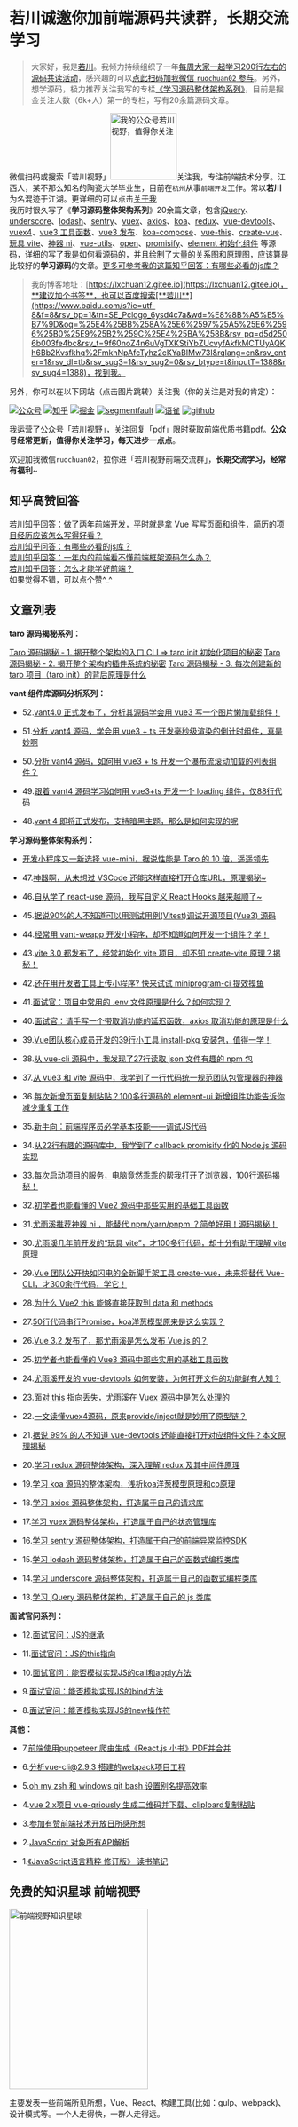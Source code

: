 # 若川诚邀你加前端源码共读群，长期交流学习

>大家好，我是[若川](https://ruochuan12.github.io)。我倾力持续组织了一年[每周大家一起学习200行左右的源码共读活动](https://juejin.cn/post/7079706017579139102)，感兴趣的可以[点此扫码加我微信 `ruochuan02` 参与](https://juejin.cn/pin/7217386885793595453)。另外，想学源码，极力推荐关注我写的专栏[《学习源码整体架构系列》](https://juejin.cn/column/6960551178908205093)，目前是掘金关注人数（6k+人）第一的专栏，写有20余篇源码文章。

微信扫码或搜索「若川视野」<img src="./README-images/wechat-mini.jpg"  width="120px" height="120px" title="我的公众号若川视野，值得你关注" alt="我的公众号若川视野，值得你关注"/>关注我，专注前端技术分享。江西人，某不那么知名的陶瓷大学毕业生，目前在`杭州`从事`前端开发`工作。常以**若川**为名混迹于江湖。更详细的可以点击[关于我](https://ruochuan12.github.io/about/)<br>
我历时很久写了《**学习源码整体架构系列**》20余篇文章，包含[jQuery](https://ruochuan12.github.io/jquery)、[underscore](https://ruochuan12.github.io/underscore)、[lodash](https://ruochuan12.github.io/lodash)、[sentry](https://ruochuan12.github.io/sentry)、[vuex](https://ruochuan12.github.io/vuex)、[axios](https://ruochuan12.github.io/axios)、[koa](https://ruochuan12.github.io/koa)、[redux](https://ruochuan12.github.io/redux)、[vue-devtools](https://ruochuan12.github.io/open-in-editor)、[vuex4](https://ruochuan12.github.io/vuex4)、[vue3 工具函数](https://ruochuan12.github.io/vue-next-utils)、[vue3 发布](https://ruochuan12.github.io/vue-next-release)、[koa-compose](https://ruochuan12.github.io/koa-compose)、[vue-this](https://ruochuan12.github.io/vue-this)、[create-vue](https://ruochuan12.github.io/create-vue)、[玩具 vite](https://ruochuan12.github.io/vue-dev-server/)、[神器 ni](https://ruochuan12.github.io/ni/)、[vue-utils](https://ruochuan12.github.io/vue-utils/)、[open](https://ruochuan12.github.io/open/)、[promisify](https://ruochuan12.github.io/promisify/)、[element 初始化组件](https://ruochuan12.github.io/element-new/) 等源码，详细的写了我是如何看源码的，并且绘制了大量的关系图和原理图，应该算是比较好的**学习源码**的文章。[更多可参考我的这篇知乎回答：有哪些必看的js库？](https://mp.weixin.qq.com/s?__biz=MzA5MjQwMzQyNw==&mid=2650746362&idx=1&sn=afe3a26cdbde1d423aae4fa99355f369&chksm=88662e76bf11a760a7f0a8565b9e8d52f5e4f056dc2682f213eec6475127d71f6f1d203d6c3a&token=1233343990&lang=zh_CN#rd)

> 我的博客地址：[https://lxchuan12.gitee.io](https://lxchuan12.gitee.io)，**建议加个书签**，也可以百度搜索[**若川**](https://www.baidu.com/s?ie=utf-8&f=8&rsv_bp=1&tn=SE_Pclogo_6ysd4c7a&wd=%E8%8B%A5%E5%B7%9D&oq=%25E4%25BB%258A%25E6%2597%25A5%25E6%2596%25B0%25E9%25B2%259C%25E4%25BA%258B&rsv_pq=d5d2506b003fe4bc&rsv_t=9f60noZ4n6uVgTXKStiYbZUcvyfAkfkMCTUyAQKh6Bb2Kvsfkhq%2FmkhNpAfcTyhz2cKYaBIMw73l&rqlang=cn&rsv_enter=1&rsv_dl=tb&rsv_sug3=1&rsv_sug2=0&rsv_btype=t&inputT=1388&rsv_sug4=1388)，找到我。
>
另外，你可以在以下网站（点击图片跳转）关注我（你的关注是对我的肯定）：<br>

[![公众号](https://img.shields.io/badge/公众号-@若川视野-000000.svg?style=flat-square&logo=WeChat)](https://image-static.segmentfault.com/355/182/3551821948-5df888aa1dc88_articlex)
[![知乎](https://img.shields.io/badge/dynamic/json?color=0084ff&label=知乎@若川&query=%24.data.totalSubs&url=https%3A%2F%2Fapi.spencerwoo.com%2Fsubstats%2F%3Fsource%3Dzhihu%26queryKey%3Dlxchuan12)](https://www.zhihu.com/people/lxchuan12)
[![掘金](https://img.shields.io/badge/%E6%8E%98%E9%87%91-@%E8%8B%A5%E5%B7%9D-000000.svg?style=flat-square&logo=Juejin)](https://juejin.cn/user/1415826704971918/posts)
[![segmentfault](https://img.shields.io/badge/segmentfault-@%E8%8B%A5%E5%B7%9D-000000.svg?style=flat-square&logo=Segmentfault)](https://segmentfault.com/blog/lxchuan12)
[![语雀](https://img.shields.io/badge/语雀-@%E8%8B%A5%E5%B7%9D-000000.svg?style=flat-square&logo=Segmentfault)](https://www.yuque.com/lxchuan12/blog)
[![github](https://img.shields.io/github/stars/lxchuan12/blog?label=Stars&style=flat-square&logo=GitHub)](https://github.com/ruochuan12/blog)

我运营了公众号「若川视野」，关注回复「pdf」限时获取前端优质书籍pdf。**公众号经常更新，值得你关注学习，每天进步一点点**。

欢迎加我微信`ruochuan02`，拉你进「若川视野前端交流群」，**长期交流学习，经常有福利**~

## 知乎高赞回答

[若川知乎回答：做了两年前端开发，平时就是拿 Vue 写写页面和组件，简历的项目经历应该怎么写得好看？](https://www.zhihu.com/question/384048633/answer/1134746899)<br>
[若川知乎问答：有哪些必看的js库？](https://www.zhihu.com/question/429436558/answer/1575251772)<br>
[若川知乎回答：一年内的前端看不懂前端框架源码怎么办？](https://www.zhihu.com/question/350289336/answer/910970733)<br>
[若川知乎回答：怎么才能学好前端？](https://www.zhihu.com/question/372962058/answer/1026884916)<br>
如果觉得不错，可以点个赞^_^

## 文章列表

**taro 源码揭秘系列：**

[Taro 源码揭秘 - 1. 揭开整个架构的入口 CLI => taro init 初始化项目的秘密](https://ruochuan12.github.io/taro/cli-init/)
[Taro 源码揭秘 - 2. 揭开整个架构的插件系统的秘密](https://ruochuan12.github.io/taro/cli-plugins/)
[Taro 源码揭秘 - 3. 每次创建新的 taro 项目（taro init）的背后原理是什么](https://ruochuan12.github.io/taro/cli-init-2/)

**vant 组件库源码分析系列：**

- 52.[vant4.0 正式发布了，分析其源码学会用 vue3 写一个图片懒加载组件！](https://ruochuan12.github.io/vant/lazyload/)

- 51.[分析 vant4 源码，学会用 vue3 + ts 开发毫秒级渲染的倒计时组件，真是妙啊](https://ruochuan12.github.io/vant/count-down/)

- 50.[分析 vant4 源码，如何用 vue3 + ts 开发一个瀑布流滚动加载的列表组件？](https://ruochuan12.github.io/vant/list/)

- 49.[跟着 vant4 源码学习如何用 vue3+ts 开发一个 loading 组件，仅88行代码](https://ruochuan12.github.io/vant/loading/)

- 48.[vant 4 即将正式发布，支持暗黑主题，那么是如何实现的呢](https://ruochuan12.github.io/vant/dark-theme/)

**学习源码整体架构系列：**

- [开发小程序又一新选择 vue-mini，据说性能是 Taro 的 10 倍，遥遥领先](https://ruochuan12.github.io/vue-mini-analysis/)

- 47.[神器啊，从未想过 VSCode 还能这样直接打开仓库URL，原理揭秘~](https://ruochuan12.github.io/open-in-github/)

- 46.[自从学了 react-use 源码，我写自定义 React Hooks 越来越顺了~
](https://ruochuan12.github.io/react-use/)

- 45.[据说90%的人不知道可以用测试用例(Vitest)调试开源项目(Vue3) 源码](https://ruochuan12.github.io/vue-debugger/)

- 44.[经常用 vant-weapp 开发小程序，却不知道如何开发一个组件？学！](https://ruochuan12.github.io/vant-weapp-stepper/)

- 43.[vite 3.0 都发布了，经常初始化 vite 项目，却不知 create-vite 原理？揭秘！](https://ruochuan12.github.io/create-vite/)

- 42.[还在用开发者工具上传小程序? 快来试试 miniprogram-ci 提效摸鱼](https://ruochuan12.github.io/mini-ci/)

- 41.[面试官：项目中常用的 .env 文件原理是什么？如何实现？](https://ruochuan12.github.io/dotenv/)

- 40.[面试官：请手写一个带取消功能的延迟函数，axios 取消功能的原理是什么](https://ruochuan12.github.io/delay/)

- 39.[Vue团队核心成员开发的39行小工具 install-pkg 安装包，值得一学！](https://ruochuan12.github.io/install-pkg/)

- 38.[从 vue-cli 源码中，我发现了27行读取 json 文件有趣的 npm 包](https://ruochuan12.github.io/read-pkg/)

- 37.[从 vue3 和 vite 源码中，我学到了一行代码统一规范团队包管理器的神器](https://ruochuan12.github.io/only-allow/)

- 36.[每次新增页面复制粘贴？100多行源码的 element-ui 新增组件功能告诉你减少重复工作](https://ruochuan12.github.io/element-new/)

- 35.[新手向：前端程序员必学基本技能——调试JS代码](https://ruochuan12.github.io/debug/)

- 34.[从22行有趣的源码库中，我学到了 callback promisify 化的 Node.js 源码实现](https://ruochuan12.github.io/promisify/)

- 33.[每次启动项目的服务，电脑竟然乖乖的帮我打开了浏览器，100行源码揭秘！](https://ruochuan12.github.io/open/)

- 32.[初学者也能看懂的 Vue2 源码中那些实用的基础工具函数](https://ruochuan12.github.io/vue-utils/)

- 31.[尤雨溪推荐神器 ni ，能替代 npm/yarn/pnpm ？简单好用！源码揭秘！](https://ruochuan12.github.io/ni/)

- 30.[尤雨溪几年前开发的“玩具 vite”，才100多行代码，却十分有助于理解 vite 原理](https://ruochuan12.github.io/vue-dev-server/)

- 29.[Vue 团队公开快如闪电的全新脚手架工具 create-vue，未来将替代 Vue-CLI，才300余行代码，学它！](https://ruochuan12.github.io/create-vue/)

- 28.[为什么 Vue2 this 能够直接获取到 data 和 methods](https://ruochuan12.github.io/vue-this/)

- 27.[50行代码串行Promise，koa洋葱模型原来是这么实现？](https://ruochuan12.github.io/koa-compose/)

- 26.[Vue 3.2 发布了，那尤雨溪是怎么发布 Vue.js 的？](https://ruochuan12.github.io/vue-next-release/)

- 25.[初学者也能看懂的 Vue3 源码中那些实用的基础工具函数](https://ruochuan12.github.io/vue-next-utils/)

- 24.[尤雨溪开发的 vue-devtools 如何安装，为何打开文件的功能鲜有人知？](https://ruochuan12.github.io/vue-devtools/)

- 23.[面对 this 指向丢失，尤雨溪在 Vuex 源码中是怎么处理的](https://ruochuan12.github.io/vuex-this/)

- 22.[一文读懂vuex4源码，原来provide/inject就是妙用了原型链？](https://ruochuan12.github.io/vuex4/)

- 21.[据说 99% 的人不知道 vue-devtools 还能直接打开对应组件文件？本文原理揭秘](https://ruochuan12.github.io/open-in-editor/)

- 20.[学习 redux 源码整体架构，深入理解 redux 及其中间件原理](https://ruochuan12.github.io/redux/)

- 19.[学习 koa 源码的整体架构，浅析koa洋葱模型原理和co原理](https://ruochuan12.github.io/koa/)

- 18.[学习 axios 源码整体架构，打造属于自己的请求库](https://ruochuan12.github.io/axios/)

- 17.[学习 vuex 源码整体架构，打造属于自己的状态管理库](https://ruochuan12.github.io/vuex/)

- 16.[学习 sentry 源码整体架构，打造属于自己的前端异常监控SDK](https://ruochuan12.github.io/sentry/)

- 15.[学习 lodash 源码整体架构，打造属于自己的函数式编程类库](https://ruochuan12.github.io/lodash/)

- 14.[学习 underscore 源码整体架构，打造属于自己的函数式编程类库](https://ruochuan12.github.io/underscore/)

- 13.[学习 jQuery 源码整体架构，打造属于自己的 js 类库](https://ruochuan12.github.io/jquery/)

**面试官问系列：**

- 12.[面试官问：JS的继承](https://ruochuan12.github.io/js-extend/)

- 11.[面试官问：JS的this指向](https://ruochuan12.github.io/js-this/)

- 10.[面试官问：能否模拟实现JS的call和apply方法](https://ruochuan12.github.io/js-implement-call-apply/)

- 9.[面试官问：能否模拟实现JS的bind方法](https://ruochuan12.github.io/js-implement-bind/)

- 8.[面试官问：能否模拟实现JS的new操作符](https://ruochuan12.github.io/js-implement-new/)

**其他：**

- 7.[前端使用puppeteer 爬虫生成《React.js 小书》PDF并合并](https://ruochuan12.github.io/puppeteer-create-pdf-and-merge/)

- 6.[分析vue-cli@2.9.3 搭建的webpack项目工程](https://ruochuan12.github.io/vue-cli-2-webpack/)

- 5.[oh my zsh 和 windows git bash 设置别名提高效率](https://ruochuan12.github.io/oh-my-zsh/)

- 4.[vue 2.x项目 vue-qriously 生成二维码并下载、cliploard复制粘贴](https://ruochuan12.github.io/vue-2-qrcode/)

- 3.[参加有赞前端技术开放日所感所想](https://ruochuan12.github.io/20180421-youzan-front-end-tech-open-day/)

- 2.[JavaScript 对象所有API解析](https://ruochuan12.github.io/js-object-api/)

- 1.[《JavaScript语言精粹 修订版》 读书笔记](https://ruochuan12.github.io/js-book/)

## 免费的知识星球 前端视野

<img src="./README-images/zsxq.png"  width="250px" height="325px" title="前端视野知识星球" alt="前端视野知识星球"/>

主要发表一些前端所见所想，Vue、React、构建工具(比如：gulp、webpack)、设计模式等。一个人走得快，一群人走得远。
